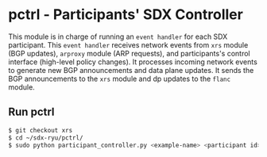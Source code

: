 # pctrl - Participants' SDX Controller

This module is in charge of running an `event handler` for each SDX participant. This `event handler`
receives network events from `xrs` module (BGP updates), `arproxy` module (ARP requests), and participants's
control interface (high-level policy changes). It processes incoming network events to generate new
BGP announcements and data plane updates. It sends the BGP announcements to the `xrs` module and
dp updates to the `flanc` module. 

## Run pctrl

```bash
$ git checkout xrs
$ cd ~/sdx-ryu/pctrl/
$ sudo python participant_controller.py <example-name> <participant id> (e.g sudo python route_server.py simple 1)
```
